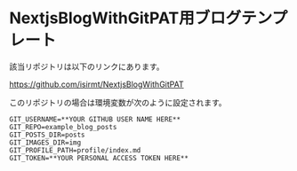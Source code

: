 # NextjsBlogWithGitPAT用ブログテンプレート

該当リポジトリは以下のリンクにあります。

<https://github.com/isirmt/NextjsBlogWithGitPAT>

このリポジトリの場合は環境変数が次のように設定されます。

```env
GIT_USERNAME=**YOUR GITHUB USER NAME HERE**
GIT_REPO=example_blog_posts
GIT_POSTS_DIR=posts
GIT_IMAGES_DIR=img
GIT_PROFILE_PATH=profile/index.md
GIT_TOKEN=**YOUR PERSONAL ACCESS TOKEN HERE**
```
